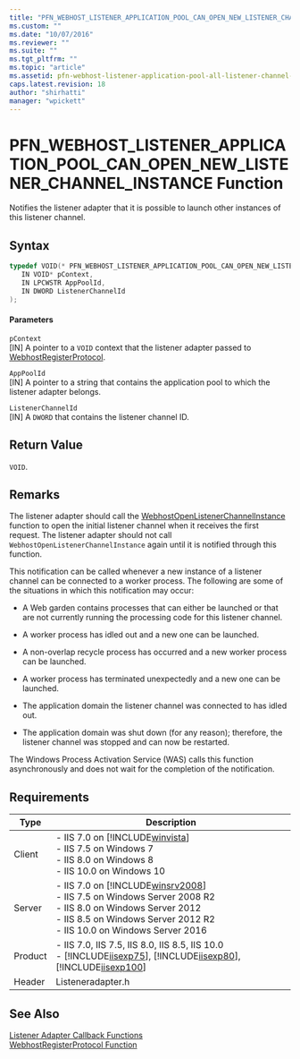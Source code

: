 ```yaml
---
title: "PFN_WEBHOST_LISTENER_APPLICATION_POOL_CAN_OPEN_NEW_LISTENER_CHANNEL_INSTANCE Function | Microsoft Docs"
ms.custom: ""
ms.date: "10/07/2016"
ms.reviewer: ""
ms.suite: ""
ms.tgt_pltfrm: ""
ms.topic: "article"
ms.assetid: pfn-webhost-listener-application-pool-all-listener-channel-instance-function
caps.latest.revision: 18
author: "shirhatti"
manager: "wpickett"
---
```

# PFN_WEBHOST_LISTENER_APPLICATION_POOL_CAN_OPEN_NEW_LISTENER_CHANNEL_INSTANCE Function
Notifies the listener adapter that it is possible to launch other instances of this listener channel.  
  
## Syntax  
  
```cpp  
typedef VOID(* PFN_WEBHOST_LISTENER_APPLICATION_POOL_CAN_OPEN_NEW_LISTENER_CHANNEL_INSTANCE)(  
   IN VOID* pContext,  
   IN LPCWSTR AppPoolId,  
   IN DWORD ListenerChannelId  
);  
```  
  
#### Parameters  
 `pContext`  
 [IN] A pointer to a `VOID` context that the listener adapter passed to [WebhostRegisterProtocol](../../web-development-reference\webdev-native-api-reference/webhostregisterprotocol-function.md).  
  
 `AppPoolId`  
 [IN] A pointer to a string that contains the application pool to which the listener adapter belongs.  
  
 `ListenerChannelId`  
 [IN] A `DWORD` that contains the listener channel ID.  
  
## Return Value  
 `VOID`.  
  
## Remarks  
 The listener adapter should call the [WebhostOpenListenerChannelInstance](../../web-development-reference\webdev-native-api-reference/webhostopenlistenerchannelinstance-function.md) function to open the initial listener channel when it receives the first request. The listener adapter should not call `WebhostOpenListenerChannelInstance` again until it is notified through this function.  
  
 This notification can be called whenever a new instance of a listener channel can be connected to a worker process. The following are some of the situations in which this notification may occur:  
  
-   A Web garden contains processes that can either be launched or that are not currently running the processing code for this listener channel.  
  
-   A worker process has idled out and a new one can be launched.  
  
-   A non-overlap recycle process has occurred and a new worker process can be launched.  
  
-   A worker process has terminated unexpectedly and a new one can be launched.  
  
-   The application domain the listener channel was connected to has idled out.  
  
-   The application domain was shut down (for any reason); therefore, the listener channel was stopped and can now be restarted.  
  
 The Windows Process Activation Service (WAS) calls this function asynchronously and does not wait for the completion of the notification.  
  
## Requirements  
  
|Type|Description|  
|----------|-----------------|  
|Client|-   IIS 7.0 on [!INCLUDE[winvista](../../wmi-provider/includes/winvista-md.md)]<br />-   IIS 7.5 on Windows 7<br />-   IIS 8.0 on Windows 8<br />-   IIS 10.0 on Windows 10|  
|Server|-   IIS 7.0 on [!INCLUDE[winsrv2008](../../wmi-provider/includes/winsrv2008-md.md)]<br />-   IIS 7.5 on Windows Server 2008 R2<br />-   IIS 8.0 on Windows Server 2012<br />-   IIS 8.5 on Windows Server 2012 R2<br />-   IIS 10.0 on Windows Server 2016|  
|Product|-   IIS 7.0, IIS 7.5, IIS 8.0, IIS 8.5, IIS 10.0<br />-   [!INCLUDE[iisexp75](../../web-development-reference/native-code-api-reference/includes/iisexp75-md.md)], [!INCLUDE[iisexp80](../../web-development-reference/native-code-api-reference/includes/iisexp80-md.md)], [!INCLUDE[iisexp100](../../web-development-reference/native-code-api-reference/includes/iisexp100-md.md)]|  
|Header|Listeneradapter.h|  
  
## See Also  
 [Listener Adapter Callback Functions](../../web-development-reference\webdev-native-api-reference/listener-adapter-callback-functions.md)   
 [WebhostRegisterProtocol Function](../../web-development-reference\webdev-native-api-reference/webhostregisterprotocol-function.md)